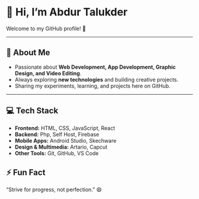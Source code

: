 # 👋 Hi, I’m Abdur Talukder

Welcome to my GitHub profile! 🚀

---

## 🔭 About Me
- Passionate about **Web Development, App Development, Graphic Design, and Video Editing**.  
- Always exploring **new technologies** and building creative projects.  
- Sharing my experiments, learning, and projects here on GitHub.

---

## 💻 Tech Stack
- **Frontend:** HTML, CSS, JavaScript, React  
- **Backend:** Php, Self Host, Firebase  
- **Mobile Apps:** Android Studio, Skechware  
- **Design & Multimedia:** Artario, Capcut
- **Other Tools:** Git, GitHub, VS Code

## ⚡ Fun Fact
“Strive for progress, not perfection.” 😄
